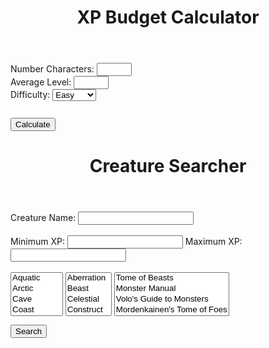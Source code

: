 <html>
<head>
<link rel="shortcut icon" type="image/png" href="favicon.png">
<style>
body {
margin-bottom: 200%;
}

input[type=number]{
    width: 70px;
} 

/* Box styles */
.creatureDisplay {
border: none;
padding: 5px;
font: 14 courier-new;
width: 750px;
height: 250px;
overflow: scroll;
}

/* Scrollbar styles */
::-webkit-scrollbar {
width: 5px;
height: 5px;
}

::-webkit-scrollbar-track {
border: 1px solid black;
border-radius: 5px;
}

::-webkit-scrollbar-thumb {
background: black;  
border-radius: 5px;
}

::-webkit-scrollbar-thumb:hover {
background: #88ba1c;  
}
	
table {
  font-family: arial, sans-serif;
  border-collapse: collapse;
  width: 100%;
}

td, th {
  border: 1px solid #dddddd;
  text-align: left;
  padding: 8px;
}

tr:nth-child(even) {
  background-color: #dddddd;
}
</style>
</head>
<body>
<header>
<h1>XP Budget Calculator</h1>
</header>
<form>
  <label for="numchar">Number Characters:</label>
  <input type="number" id="numchar" name="numchar" value="" min=1 max=99><br>
  <label for="level">Average Level:</label>
  <input type="number" id="level" name="level" value="" min=1 max=20><br>
  <label for="difficulty">Difficulty:</label>
  <select name="difficulty" id="difficulty"><br>
  <option value="Easy">Easy</option>
  <option value="Medium">Medium</option>
  <option value="Hard">Hard</option>
  <option value="Deadly">Deadly</option>
  </select>
</form>
<button onclick="calculateXP()">Calculate</button>
<p style="display:inline-block" id="xpbudget"></p>

<script>
function calculateXP() {
  var level = document.getElementById("level").value;
  var numchar = document.getElementById("numchar").value;
  var difficulty = document.getElementById("difficulty").value;
  var xp = "";
  
  function easyXP(){
	switch(level) {
		case "1":
			return (25 * numchar);
			break;
		case "2":
			return (50 * numchar);
			break;
		case "3":
			return (75 * numchar);
			break;
		case "4":
			return (125 * numchar);
			break;
		case "5":
			return (250 * numchar);
			break;
		case "6":
			return (300 * numchar);
			break;
		case "7":
			return (350 * numchar);
			break;
		case "8":
			return (450 * numchar);
			break;
		case "9":
			return (550 * numchar);
			break;
		case "10":
			return (600 * numchar);
			break;
		case "11":
			return (800 * numchar);
			break;
		case "12":
			return (1000 * numchar);
			break;
		case "13":
			return (1100 * numchar);
			break;
		case "14":
			return (1250 * numchar);
			break;
		case "15":
			return (1400 * numchar);
			break;
		case "16":
			return (1600 * numchar);
			break;
		case "17":
			return (2000 * numchar);
			break;
		case "18":
			return (2100 * numchar);
			break;
		case "19":
			return (2400 * numchar);
			break;
		case "20":
			return (2800 * numchar);
			break;
		default: 
			return 0;
	 }
	}
	
	function mediumXP(){
	switch(level) {
		case "1":
			return (50 * numchar);
			break;
		case "2":
			return (100 * numchar);
			break;
		case "3":
			return (150 * numchar);
			break;
		case "4":
			return (250 * numchar);
			break;
		case "5":
			return (500 * numchar);
			break;
		case "6":
			return (600 * numchar);
			break;
		case "7":
			return (750 * numchar);
			break;
		case "8":
			return (900 * numchar);
			break;
		case "9":
			return (1100 * numchar);
			break;
		case "10":
			return (1200 * numchar);
			break;
		case "11":
			return (1600 * numchar);
			break;
		case "12":
			return (2000 * numchar);
			break;
		case "13":
			return (2200 * numchar);
			break;
		case "14":
			return (2500 * numchar);
			break;
		case "15":
			return (2800 * numchar);
			break;
		case "16":
			return (3200 * numchar);
			break;
		case "17":
			return (3900 * numchar);
			break;
		case "18":
			return (4200 * numchar);
			break;
		case "19":
			return (4900 * numchar);
			break;
		case "20":
			return (5700 * numchar);
			break;
		default: 
			return 0;
	 }
	}
	
	function hardXP(){
	switch(level) {
		case "1":
			return (75 * numchar);
			break;
		case "2":
			return (150 * numchar);
			break;
		case "3":
			return (225 * numchar);
			break;
		case "4":
			return (375 * numchar);
			break;
		case "5":
			return (750 * numchar);
			break;
		case "6":
			return (900 * numchar);
			break;
		case "7":
			return (1100 * numchar);
			break;
		case "8":
			return (1400 * numchar);
			break;
		case "9":
			return (1600 * numchar);
			break;
		case "10":
			return (1900 * numchar);
			break;
		case "11":
			return (2400 * numchar);
			break;
		case "12":
			return (3000 * numchar);
			break;
		case "13":
			return (3400 * numchar);
			break;
		case "14":
			return (3800 * numchar);
			break;
		case "15":
			return (4300 * numchar);
			break;
		case "16":
			return (4800 * numchar);
			break;
		case "17":
			return (5900 * numchar);
			break;
		case "18":
			return (6300 * numchar);
			break;
		case "19":
			return (7300 * numchar);
			break;
		case "20":
			return (8500 * numchar);
			break;
		default: 
			return 0;
	 }
	}
	
	function deadlyXP(){
	switch(level) {
		case "1":
			return (100 * numchar);
			break;
		case "2":
			return (200 * numchar);
			break;
		case "3":
			return (400 * numchar);
			break;
		case "4":
			return (500 * numchar);
			break;
		case "5":
			return (1100 * numchar);
			break;
		case "6":
			return (1400 * numchar);
			break;
		case "7":
			return (1700 * numchar);
			break;
		case "8":
			return (2100 * numchar);
			break;
		case "9":
			return (2400 * numchar);
			break;
		case "10":
			return (2800 * numchar);
			break;
		case "11":
			return (3600 * numchar);
			break;
		case "12":
			return (4500 * numchar);
			break;
		case "13":
			return (5100 * numchar);
			break;
		case "14":
			return (5700 * numchar);
			break;
		case "15":
			return (6400 * numchar);
			break;
		case "16":
			return (7200 * numchar);
			break;
		case "17":
			return (8800 * numchar);
			break;
		case "18":
			return (9500 * numchar);
			break;
		case "19":
			return (10900 * numchar);
			break;
		case "20":
			return (12700 * numchar);
			break;
		default: 
			return 0;
	 }
	}
  
  switch(difficulty){
     case "Easy":
        xp = easyXP();
        break;
     case "Medium":
        xp = mediumXP();
        break;
     case "Hard":
     	xp = hardXP();
        break;
     case "Deadly":
     	xp = deadlyXP();
        break;
     default: 
     	xp = 0;
  };
  document.getElementById("xpbudget").innerHTML = xp + " XP";
}

function loadFile(filePath){
	  var result = null;
	  var xmlhttp = new XMLHttpRequest();
	  xmlhttp.open("GET", filePath, false);
	  xmlhttp.send();
	  if (xmlhttp.status==200) {
		result = xmlhttp.responseText;
	  }
	  result = result.split("/");
	  var output = "";
	  var i;
	  for (i = 0; i < result.length; i++) {
	    output += result[i] + "<br>";
	  }
	  return output;
}

function creatureSearch(){
	var output = "";
	var environments = document.getElementById("environment").innerHTML;
	
	if (environments.length == 0) {
		environments = {
		"Aquatic",
		"Arctic",
		"Cave",
		"Coast",
		"Desert",
		"Dungeon",
		"Forest",
		"Grassland",
		"Mountain",
		"Planar",
		"Ruins",
		"Swamp",
		"Underground",
		"Urban"
		}
	}
	
	for (var i = 0; i < environments.length; i++) {
		output += loadFile("FILES\CREATURES\" + environments[i].toUpperCase() + ".txt") + "<br>";
	}
	
	document.getElementById("creatures").innerHTML = output;
}
</script>
<header>
<h1>Creature Searcher</h1>
</header>
<form>
	<label for="crname">Creature Name:</label>
	<input type="text" id="crname" name="crname" value="" size="20">
    <br><br>
    <label for="minxp">Minimum XP:</label>
	<input type="number" id="minxp" name="minxp" min="0" size="4">
    <label for="maxxp">Maximum XP:</label>
	<input type="number" id="maxxp" name="maxxp" size="4">
	<br><br>
	<select name="environment" id="environment" multiple>
	<option value="Aquatic">Aquatic</option>
	<option value="Arctic">Arctic</option>
	<option value="Cave">Cave</option>
	<option value="Coast">Coast</option>
	<option value="Desert">Desert</option>
	<option value="Forest">Forest</option>
	<option value="Grassland">Grassland</option>
	<option value="Mountain">Mountain</option>
	<option value="Planar">Planar</option>
	<option value="Ruins">Ruins</option>
	<option value="Swamp">Swamp</option>
	<option value="Underground">Underground</option>
	<option value="Urban">Urban</option>
	</select>
	<select name="creaturetype" id="creaturetype" multiple>
	<option value="Aberration">Aberration</option>
	<option value="Beast">Beast</option>
	<option value="Celestial">Celestial</option>
	<option value="Construct">Construct</option>
	<option value="Dragon">Dragon</option>
	<option value="Elemental">Elemental</option>
	<option value="Fey">Fey</option>
	<option value="Fiend">Fiend</option>
	<option value="Giant">Giant</option>
	<option value="Humanoid">Humanoid</option>
	<option value="Monstrosity">Monstrosity</option>
	<option value="Ooze">Ooze</option>
	<option value="Plant">Plant</option>
	<option value="Undead">Undead</option>
	</select>
	<select name="book" id="book" multiple>
	<option value="Tome of Beasts">Tome of Beasts</option>
	<option value="Monster Manual">Monster Manual</option>
	<option value="Volo's Guide to Monsters">Volo's Guide to Monsters</option>
	<option value="Mordenkainen's Tome of Foes">Mordenkainen's Tome of Foes</option>
	</select>
    <br>
</form>
<button onclick="creatureSearch()">Search</button><br><br>
<p class="creatureDisplay" id="creatures"></p>
</body>
</html>
